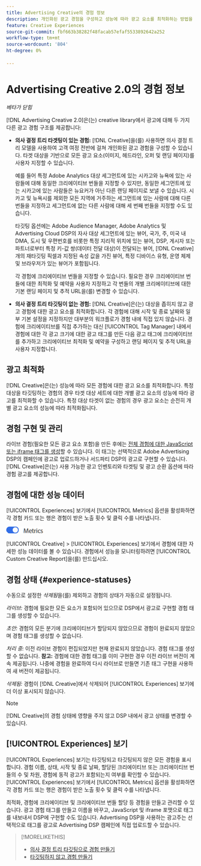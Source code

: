```yaml
---
title: Advertising Creative의 경험 정보
description: 개인화된 광고 경험을 구성하고 성능에 따라 광고 요소를 최적화하는 방법을 알아봅니다.
feature: Creative Experiences
source-git-commit: fbf663b38282f48facab57efaf5533892642a252
workflow-type: tm+mt
source-wordcount: '804'
ht-degree: 0%

---
```


# Advertising Creative 2.0의 경험 정보

*베타가 닫힘*

<!-- Revisit Description metadata -->

<!-- MORE -->

[!DNL Advertising Creative 2.0]은(는) creative library에서 광고에 대해 두 가지 다른 광고 경험 구조를 제공합니다<!-- can use a single library only -->:

* **의사 결정 트리 타겟팅이 있는 경험:** [!DNL Creative]을(를) 사용하면 의사 결정 트리 모델을 사용하여 고객 여정 전반에 걸쳐 개인화된 광고 경험을 구성할 수 있습니다. 타겟 대상을 기반으로 모든 광고 요소(이미지, 헤드라인, 오퍼 및 랜딩 페이지)를 사용자 지정할 수 있습니다.

  예를 들어 특정 Adobe Analytics 대상 세그먼트에 있는 시카고와 뉴욕에 있는 사람들에 대해 동일한 크리에이티브 번들을 지정할 수 있지만, 동일한 세그먼트에 있는 시카고에 있는 사람들은 뉴요커가 아닌 다른 랜딩 페이지로 보낼 수 있습니다. 시카고 및 뉴욕시를 제외한 모든 지역에 거주하는 세그먼트에 있는 사람에 대해 다른 번들을 지정하고 세그먼트에 없는 다른 사람에 대해 세 번째 번들을 지정할 수도 있습니다.

  타깃팅 옵션에는 Adobe Audience Manager, Adobe Analytics 및 Advertising Cloud DSP의 자사 대상 세그먼트에 있는 뷰어, 국가, 주, 미국 내 DMA, 도시 및 우편번호를 비롯한 특정 지리적 위치에 있는 뷰어, DSP, 게시자 또는 파트너로부터 특정 키-값 쌍(데이터 전달 대상)이 전달되는 뷰어, [!DNL Creative]개의 재타깃팅 픽셀과 지정된 속성 값을 가진 뷰어, 특정 디바이스 유형, 운영 체제 및 브라우저가 있는 뷰어가 포함됩니다.

  각 경험에 크리에이티브 번들을 지정할 수 있습니다. 필요한 경우 크리에이티브 번들에 대한 최적화 및 예약을 사용자 지정하고 각 번들의 개별 크리에이티브에 대한 기본 랜딩 페이지 및 추적 URL<!-- and any flexible attributes -->을(를) 변경할 수 있습니다.

* **의사 결정 트리 타깃팅이 없는 경험:** [!DNL Creative]은(는) 대상을 좁히지 않고 광고 경험에 대한 광고 요소를 최적화합니다.<!-- For first-party creatives, [!DNL Creative] serves the ads. --> 각 경험에 대해 시작 및 종료 날짜와 일부 기본 설정을 지정하지만 대부분의 워크플로가 경험 내에 직접 있지 않습니다. 경험에 크리에이티브를 직접 추가하는 대신 [!UICONTROL Tag Manager] 내에서 경험에 대한 각 광고 크기에 대한 광고 태그를 만든 다음 광고 태그에 크리에이티브를 추가하고 크리에이티브 최적화 및 예약을 구성하고 랜딩 페이지 및 추적 URL을 사용자 지정합니다.

## 광고 최적화

<!-- MORE -->
[!DNL Creative]은(는) 성능에 따라 모든 경험에 대한 광고 요소를 최적화합니다. 특정 대상을 타깃팅하는 경험의 경우 타겟 대상 세트에 대한 개별 광고 요소의 성능에 따라 광고를 최적화할 수 있습니다. 특정 대상 타겟이 없는 경험의 경우 광고 요소는 순전히 개별 광고 요소의 성능에 따라 최적화됩니다.

## 경험 구현 및 관리

라이브 경험(필요한 모든 광고 요소 포함)을 만든 후에는 [전체 경험에 대한 JavaScript 또는 iframe 태그를 생성](experience-tag-export.md)할 수 있습니다. 이 태그는 선택적으로 Adobe Advertising DSP의 캠페인에 광고로 업로드하거나 서드파티 DSP의 광고로 구현할 수 있습니다. [!DNL Creative]은(는) 사용 가능한 광고 인벤토리와 타겟팅 및 광고 순환 옵션에 따라 경험 광고를 제공합니다.

## 경험에 대한 성능 데이터

[!UICONTROL Experiences] 보기에서 [!UICONTROL Metrics] 옵션을 활성화하면 각 경험 카드 또는 행은 경험이 받은 노출 횟수 및 클릭 수를 나타냅니다.

![지표 옵션](/help/creative/assets/metrics-option.png "지표 옵션")

<!-- insert screen shot of Metrics option?  If not, then add instructions elsewhere -->

<!-- I don't see this as of 1/9; why only in the table view?   You can also add conversion columns in the table view. -->

[!UICONTROL Creative] > [!UICONTROL Experiences] 보기에서 경험에 대한 자세한 성능 데이터를 볼 수 있습니다. 경험에서 성능을 모니터링하려면 [!UICONTROL Custom Creative Report]을(를) 만드십시오.

<!--
You can [view detailed performance data for any experience](experience-view-report.md) from the Creative > Experiences view. To monitor performance across your experiences, [create custom reports](/help/dsp/reports/report-create.md).
-->

## 경험 상태 {#experience-statuses}

<!-- verify that these are all still the same -->

수동으로 설정한 *삭제됨*&#x200B;을(를) 제외하고 경험의 상태가 자동으로 설정됩니다.

*라이브:* 경험에 필요한 모든 요소가 포함되어 있으므로 DSP에서 광고로 구현할 경험 태그를 생성할 수 있습니다. <!-- A live experience may be scheduled to start in the future -->

*초안:* 경험의 모든 분기에 크리에이티브가 할당되지 않았으므로 경험이 완료되지 않았으며 경험 태그를 생성할 수 없습니다.

*처리 중:* 이전 라이브 경험이 편집되었지만 현재 완료되지 않았습니다. 경험 태그를 생성할 수 없습니다. **참고:** 경험에 대한 경험 태그를 이미 구현한 경우 이전 라이브 버전이 계속 제공됩니다. 나중에 경험을 완료하여 다시 라이브로 만들면 기존 태그 구현을 사용하여 새 버전이 제공됩니다.

*삭제됨:* 경험이 [!DNL Creative]에서 삭제되어 [!UICONTROL Experiences] 보기에 더 이상 표시되지 않습니다.

>[!NOTE]
>
>[!DNL Creative]의 경험 상태에 영향을 주지 않고 DSP 내에서 광고 상태를 변경할 수 있습니다.

## [!UICONTROL Experiences] 보기

[!UICONTROL Experiences] 보기는 타깃팅되고 타깃팅되지 않은 모든 경험을 표시합니다. 경험 이름, 상태, 시작 및 종료 날짜, 할당된 크리에이티브 또는 크리에이티브 번들의 수 및 차원, 경험에 동적 광고가 포함되는지 여부를 확인할 수 있습니다. [!UICONTROL Experiences] 보기에서 [!UICONTROL Metrics] 옵션을 활성화하면 각 경험 카드 또는 행은 경험이 받은 노출 횟수 및 클릭 수를 나타냅니다.

최적화, 경험에 크리에이티브 및 크리에이티브 번들 할당 등 경험을 만들고 관리할 수 있습니다. 광고 경험 태그를 만들고 이름을 바꾸고, JavaScript 및 iframe 포맷으로 태그를 내보내서 DSP에 구현할 수도 있습니다. Advertising DSP을 사용하는 광고주는 선택적으로 태그를 광고로 Advertising DSP 캠페인에 직접 업로드할 수 있습니다.

<!--
### Available actions

* [Download data within the view](experience-download-view.md)

        + [Assign and unassign creative bundles to a final node](/help/creative/experiences/experience-assign-creative-bundles.md)
* Experiences with decision tree targeting: [Create](/help/creative/experiences/experience-create-targeting.md) and [edit](/help/creative/experiences/experience-edit-targeting.md) experiences, [assign and unassign creative bundles](/help/creative/experiences/experience-assign-creative-bundles.md), [customize creative optimization and scheduling](/help/creative/experiences/experience-optimization-scheduling-targeting.md), and [customize the tracking URLs for creatives](/help/creative/experiences/experience-tracking-urls-targeting.md)

* Experiences without decision tree targeting: [Create](experience-create-no-targeting.md) and [edit](/help/creative/experiences/experience-edit-no-targeting.md)

* [Clone](experience-clone.md) an experience

* [Preview](experience-preview.md) an experience

* [Share a demo URL](experience-share-demo-url.md) for an experience

* [Export ad tags for an experience](experience-tag-export.md)

* [Delete](experience-delete.md) an experience

-->

<!-- You can add or remove labels for your experiences.-->

<!-- Add links to workflows once they're done -->

>[!MORELIKETHIS]
>
>* [의사 결정 트리 타깃팅으로 경험 만들기](experience-create-targeting.md)
>* [타깃팅하지 않고 경험 만들기](experience-create-no-targeting.md)
